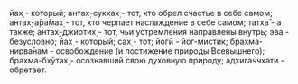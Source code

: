 йах̣ - который; антах̣-сукхах̣ - тот, кто обрел счастье в себе самом; антах̣-а̄ра̄мах̣ - тот, кто черпает наслаждение в себе самом; татха̄ - а также; антах̣-джйотих̣ - тот, чьи устремления направлены внутрь; эва - безусловно; йах̣ - который; сах̣ - тот; йогӣ - йог-мистик; брахма-нирва̄н̣ам - освобождение (и постижение природы Всевышнего); брахма-бхӯтах̣ - осознавший свою духовную природу; адхигаччхати - обретает.
